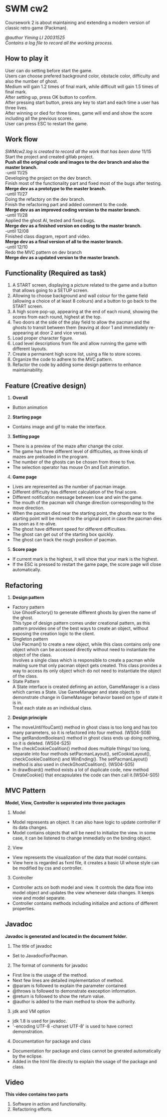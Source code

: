# SWM cw2

Coursework 2 is about maintaining and extending a modern version of classic retro game (Packman).  

*@author Yiming LI 20031525*  
*Contains a log file to record all the working process.*   

## How to play it  
User can do setting before start the game.  
Users can choose prefered background color, obstacle color, difficulty and also the number of ghost.  
Medium will gain 1.2 times of final mark, while difficult will gain 1.5 times of final mark.  
After setting up, press OK button to confirm.  
After pressing start button, press any key to start and each time a user has three lives.  
After winning or died for three times, game will end and show the score including all the previous scores.  
User can press ESC to restart the game.

## Work flow
*SWMcw2.log is created to record all the work that has been done*
11/15  
Start the project and created gitlab project.  
**Push all the original code and images to the dev branch and also the master branch.**    
-until 11/25  
Developing the project on the dev branch.  
Finish most of the functionality part and fixed most of the bugs after testing.  
**Merge dev as a prototype to the master branch.**  
-until 11/27  
Doing the refactory on the dev branch.  
Finish the refactoring part and added comment to the code.  
**Merge dev as an improved coding version to the master branch.**  
-until 11/28  
Applied the ghost AI, tested and fixed bugs.  
**Merge dev as a finished version on coding to the master branch.**  
-until 12/08  
Finished class diagram, report and video.  
**Merge dev as a final version of all to the master branch.**  
-until 12/10  
Redo the MVC pattern on dev branch  
**Merge dev as a updated version to the master branch.**  

## Functionality (Required as task)  
1. A START screen, displaying a picture related to the game and a button that allows going to a SETUP screen.  
2. Allowing to choose background and wall colour for the game field (allowing a choice of at least 8 colours) and a button to go back to the START screen.  
3. A high score pop-up, appearing at the end of each round, showing the scores from each round, highest at the top.  
4. Two doors at the side of the play field to allow the pacman and the ghosts to transit between them (leaving at door 1 and immediately re-appearing at door 2 and vice versa).  
5. Load proper character figure.  
6. Load level descriptions from file and allow running the game with different layouts.  
7. Create a permanent high score list, using a file to store scores.  
8. Organize the code to adhere to the MVC pattern.  
9. Refactor the code by adding some design patterns to enhance maintainability.  

## Feature (Creative design)  
1. **Overall**  
- Button animation  
2. **Starting page**  
- Contains image and gif to make the interface.  
3. **Setting page**  
- There is a preview of the maze after change the color.  
- The game has three different level of difficulties, as three kinds of mazes are preloaded in the program.  
- The number of the ghosts can be chosen from three to five.  
- The selection operator has mouse On and Exit animation.  
4. **Game page**  
- Lives are represented as the number of pacman image.  
- Different difficulty has different calculation of the final score.  
- Different notification message between lose and win the game.
- The mouth of the pacman will change direction corresponding to the move direction.  
- When the pacman died near the starting point, the ghosts near to the starting point will be moved to the original point in case the pacman dies as soon as it re-alive.  
- The ghost have different speed for different difficulties.  
- The ghost can get out of the starting box quickly.  
- The ghost can track the rough position of pacman.  
5. **Score page**  
- If current mark is the highest, it will show that your mark is the highest.  
- If the ESC is pressed to restart the game page, the score page will close automatically.  

## Refactoring  
1. **Design pattern**  
+ Factory pattern  
   Use GhostFactory() to generate different ghosts by given the name of the ghost.  
   This type of design pattern comes under creational pattern, as this pattern provides one of the best ways to create an object, without exposing the creation logic to the client.  
+ Singleton pattern  
   Use Pacman() to create a new object, while this class contains only one object which can be accessed directly without need to instantiate the object of the class.  
   Involves a single class which is responsible to create a pacman while making sure that only pacman object gets created. This class provides a way to access its only object which do not need to instantiate the object of the class.  
+ State Pattern  
   A State interface is created defining an action, GameManager is a class which carries a State. Use GameManager and state objects to demonstrate change in GameManager behavior based on type of state it is in.  
   Treat each state as an individual class.

2. **Design principle**  
+ The moveUntilYouCant() method in ghost class is too long and has too many parameters, so it is refactored into four method. (WS04-S08)  
+ The getRandomBoolean() method in ghost class ends up doing nothing, so it is deleted. (WS04-S25)  
+ The checkCookieCoalition() method does multiple things/ too long, separate into four methods setPacmanLayout(), setCookieLayout(), checkCookieCoalition() and WinEnding(). The setPacmanLayout() method is also used in checkGhostCoalition(). (WS04-S05)  
+ In drawBoard() method exists a lot of duplicate code, new method CreateCookie() that encapsulates the code can then call it.(WS04-S05)  

## MVC Pattern
**Model, View, Controller is seperated into three packages**  
1. Model  
- Model represents an object. It can also have logic to update controller if its data changes.  
- Model contains objects that will be need to initialize the view. in some case, it can be listened to change immediatly on the binding object.  
2. View  
- View represents the visualization of the data that model contains.  
- View here is regarded as fxml file, it creates a basic UI whose style can be modified by css and controller.  
3. Controller  
- Controller acts on both model and view. It controls the data flow into model object and updates the view whenever data changes. It keeps view and model separate.  
- Controller contains methods including initialize and actions of different properties.  

## Javadoc  
**Javadoc is generated and located in the document folder.**  
1. The title of javadoc  
- Set to JavadocForPacman.  
2. The format of comments for javadoc  
- First line is the usage of the method.  
- Next few lines are detailed implementation of method.  
- @param is followed to explain the parameter contained.  
- @throws is followed to demonstrate exeception information.  
- @return is followed to show the return value.  
- @author is added to the main method to show the authority.  
3. jdk and VM option  
- jdk 1.8 is used for javadoc.  
- '-encoding UTF-8 -charset UTF-8' is used to have correct demonstration.  
4. Documentation for package and class  
- Documentation for package and class cannot be gnerated automatically by the eclipse.  
- Added in the html file directly to explain the usage of the package and class.  

## Video  
**This video contains two parts**  
1. Software in action and functionality.  
2. Refactoring efforts.  
